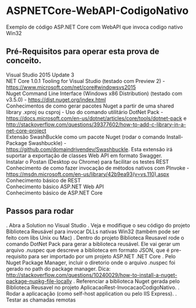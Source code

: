 # ASPNETCore-WebAPI-CodigoNativo
Exemplo de código ASP.NET Core com WebAPI que invoca codigo nativo Win32

## Pré-Requisitos para operar esta prova de conceito.
  Visual Studio 2015 Update 3  
  NET Core 1.0.1 Tooling for Visual Studio (testado com Preview 2) - https://www.microsoft.com/net/core#windowsvs2015  
  Nuget Command Line Interface (Windows x86 Distribution) (testado com v3.5.0) - https://dist.nuget.org/index.html  
  Conhecimentos de como gerar pacotes Nuget a partir de uma shared library .xproj ou csproj - Uso do comando utilitário DotNet Pack - https://docs.microsoft.com/en-us/dotnet/articles/core/tools/dotnet-pack e http://stackoverflow.com/questions/39377602/how-to-add-c-library-in-a-net-core-project  
  Extensão SwashBuckle como um pacote Nuget (rodar o comando Install-Package Swashbuckle) - https://github.com/domaindrivendev/Swashbuckle. Esta extensão irá suportar a exportação de classes Web API em formato Swagger.  
  Instalar o Postan (Desktop ou Chrome) para facilitar os testes REST  
Conhecimento de como fazer invocação de métodos nativos com PInvoke - https://msdn.microsoft.com/en-us/library/42b9ea93(v=vs.110).aspx  
Conhecimento básico de REST  
Conhecimento básico ASP.NET Web API  
Conhecimento básico de ASP.NET Core  

## Passos para rodar
  . Abra a Solution no Visual Studio
  . Veja e modifique o seu código do projeto Biblioteca Reusável para invocar DLLs nativas Win32 (também pode ser feito com libs Unix ou Mac)
  . Dentro do projeto Biblioteca Reusavel rode o comando DotNet Pack para gerar a biblioteca reusável. Ele vai gerar um arquivo .nuspec que descreve a biblioteca em formato JSON, que é pre-requisito para ser importado por um projeto ASP.NET .NET Core
  . Pelo Nuget Package Manager, incluir o diretorio onde o arquivo .nuspec foi gerado no path do package manager. Dica: http://stackoverflow.com/questions/10240029/how-to-install-a-nuget-package-nupkg-file-locally
  . Referenciar a biblioteca Nuget gerada pelo Biblioteca Reusavel no projeto AplicacaoRest-InvocacaoCodigoNativo.
  . Rodar a aplicacação (como self-host application ou pelo IIS Express).
  . Testar as chamadas remotas
  
